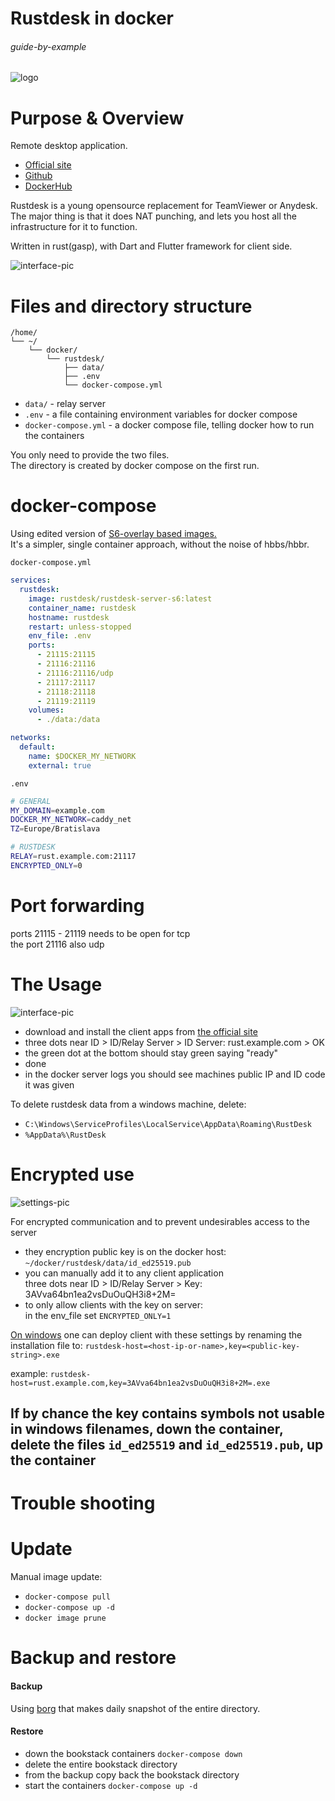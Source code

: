 # Rustdesk in docker

###### guide-by-example

![logo](https://i.imgur.com/ImsIffW.png)

# Purpose & Overview

Remote desktop application. 

* [Official site](https://rustdesk.com/)
* [Github](https://github.com/rustdesk/rustdesk)
* [DockerHub](https://hub.docker.com/r/rustdesk/rustdesk-server)

Rustdesk is a young opensource replacement for TeamViewer or Anydesk.
The major thing is that it does NAT punching, 
and lets you host all the infrastructure for it to function.

Written in rust(gasp), with Dart and Flutter framework for client side.</br>

![interface-pic](https://i.imgur.com/ekA7Hms.png)

# Files and directory structure

```
/home/
└── ~/
    └── docker/
        └── rustdesk/
            ├── data/
            ├── .env
            └── docker-compose.yml
```

* `data/` - relay server
* `.env` - a file containing environment variables for docker compose
* `docker-compose.yml` - a docker compose file, telling docker how to run the containers

You only need to provide the two files.</br>
The directory is created by docker compose on the first run.

# docker-compose

Using edited version of [S6-overlay based images.](https://github.com/rustdesk/rustdesk-server#s6-overlay-based-images)<br>
It's a simpler, single container approach, without the noise of hbbs/hbbr.


`docker-compose.yml`
```yml
services:
  rustdesk:
    image: rustdesk/rustdesk-server-s6:latest
    container_name: rustdesk
    hostname: rustdesk
    restart: unless-stopped
    env_file: .env
    ports:
      - 21115:21115
      - 21116:21116
      - 21116:21116/udp
      - 21117:21117
      - 21118:21118
      - 21119:21119
    volumes:
      - ./data:/data

networks:
  default:
    name: $DOCKER_MY_NETWORK
    external: true
```

`.env`
```bash
# GENERAL
MY_DOMAIN=example.com
DOCKER_MY_NETWORK=caddy_net
TZ=Europe/Bratislava

# RUSTDESK
RELAY=rust.example.com:21117
ENCRYPTED_ONLY=0
```

# Port forwarding

ports 21115 - 21119 needs to be open for tcp<br>
the port 21116 also udp

# The Usage

![interface-pic](https://i.imgur.com/CK6pRyq.png)

* download and install the client apps from [the official site](https://rustdesk.com/)
* three dots near ID > ID/Relay Server > ID Server: rust.example.com > OK
* the green dot at the bottom should stay green saying "ready"
* done
* in the docker server logs you should see machines public IP and ID code it was given

To delete rustdesk data from a windows machine, delete:

* `C:\Windows\ServiceProfiles\LocalService\AppData\Roaming\RustDesk`
* `%AppData%\RustDesk`

# Encrypted use

![settings-pic](https://i.imgur.com/6mKkSuh.png)

For encrypted communication and to prevent undesirables access to the server

* they encryption public key is on the docker host:<br>
  `~/docker/rustdesk/data/id_ed25519.pub`
* you can manually add it to any client application<br>
  three dots near ID > ID/Relay Server > Key: 3AVva64bn1ea2vsDuOuQH3i8+2M=
* to only allow clients with the key on server:<br>
  in the env_file set `ENCRYPTED_ONLY=1`

[On windows](https://rustdesk.com/docs/en/self-host/install/#put-config-in-rustdeskexe-file-name-windows-only)
one can deploy client with these settings by renaming
the installation file to: `rustdesk-host=<host-ip-or-name>,key=<public-key-string>.exe`

example: `rustdesk-host=rust.example.com,key=3AVva64bn1ea2vsDuOuQH3i8+2M=.exe`

If by chance the key contains symbols not usable in windows filenames,
down the container, delete the files `id_ed25519` and `id_ed25519.pub`, up the container
---

# Trouble shooting



# Update

Manual image update:

- `docker-compose pull`</br>
- `docker-compose up -d`</br>
- `docker image prune`

# Backup and restore

#### Backup

Using [borg](https://github.com/DoTheEvo/selfhosted-apps-docker/tree/master/borg_backup)
that makes daily snapshot of the entire directory.
  
#### Restore

* down the bookstack containers `docker-compose down`</br>
* delete the entire bookstack directory</br>
* from the backup copy back the bookstack directory</br>
* start the containers `docker-compose up -d`

